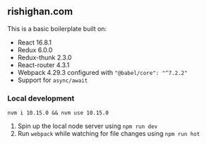 ## rishighan.com

This is a basic boilerplate built on:

+ React 16.8.1
+ Redux 6.0.0
+ Redux-thunk 2.3.0 
+ React-router 4.3.1
+ Webpack 4.29.3 configured with `"@babel/core": "^7.2.2"`
+ Support for `async/await`

### Local development

`nvm i 10.15.0 && nvm use 10.15.0`

1. Spin up the local node server using `npm run dev` 
2. Run `webpack` while watching for file changes using `npm run hot`
